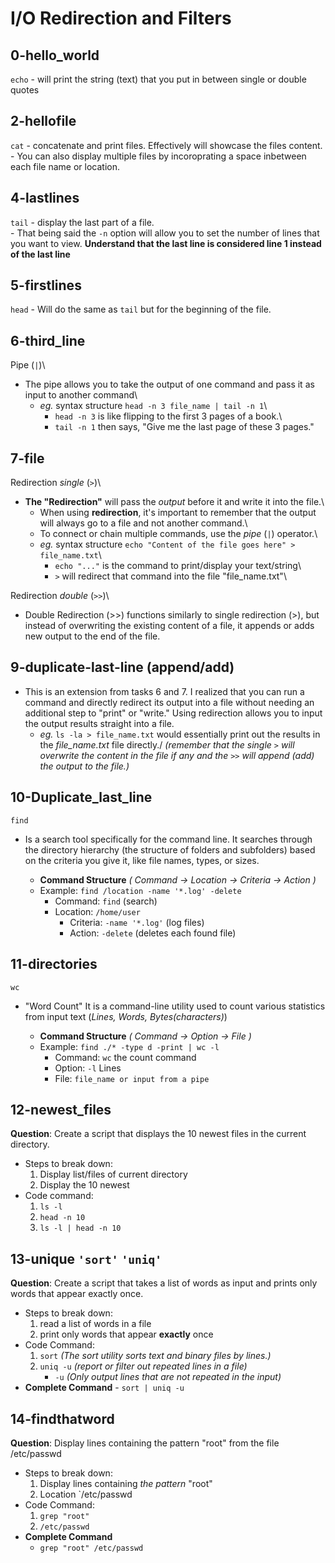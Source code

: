 # I/O Redirection and Filters

## 0-hello_world
`echo`	- will print the string (text) that you put in between single or double quotes

## 2-hellofile
`cat`	- concatenate and print files. Effectively will showcase the files content.\
	- You can also display multiple files by incoroprating a space inbetween each file name or location.

## 4-lastlines
`tail`	- display the last part of a file.\
	- That being said the `-n` option will allow you to set the number of lines that you want to view. **Understand that the last line is considered line 1 instead of the last line**

## 5-firstlines
`head`	- Will do the same as `tail` but for the beginning of the file.

## 6-third_line
Pipe (`|`)\
- The pipe allows you to take the output of one command and pass it as input to another command\
	- *eg.* syntax structure `head -n 3 file_name | tail -n 1`\
		- `head -n 3` is like flipping to the first 3 pages of a book.\
		- `tail -n 1` then says, "Give me the last page of these 3 pages."

## 7-file
Redirection *single* (`>`)\
- **The "Redirection"** will pass the *output* before it and write it into the file.\
	- When using **redirection**, it's important to remember that the output will always go to a file and not another command.\
	- To connect or chain multiple commands, use the *pipe* (`|`) operator.\
	- *eg.* syntax structure `echo "Content of the file goes here" > file_name.txt`\
		- `echo "..."` is the command to print/display your text/string\
		- `>` will redirect that command into the file "file_name.txt"\

Redirection *double* (`>>`)\
- Double Redirection (>>) functions similarly to single redirection (>), but instead of overwriting the existing content of a file, it appends or adds new output to the end of the file.


## 9-duplicate-last-line (append/add)
- This is an extension from tasks 6 and 7. I realized that you can run a command and directly redirect its output into a file without needing an additional step to "print" or "write." Using redirection allows you to input the output results straight into a file.
	- *eg.* `ls -la > file_name.txt` would essentially print out the results in the *file_name.txt* file directly./
	*(remember that the single `>` will overwrite the content in the file if any and the `>>` will append (add) the output to the file.)*

## 10-Duplicate_last_line
`find`
- Is a search tool specifically for the command line. It searches through the directory hierarchy (the structure of folders and subfolders) based on the criteria you give it, like file names, types, or sizes.

	-  **Command Structure** *( Command -> Location -> Criteria -> Action )*
	- Example: `find /location -name '*.log' -delete`
   		- Command: `find` (search)
   		- Location: `/home/user`
    		- Criteria: `-name '*.log'` (log files)
    		- Action: `-delete` (deletes each found file)

## 11-directories
`wc`
- "Word Count" It is a command-line utility used to count various statistics from input text (*Lines, Words, Bytes(characters)*)

	-  **Command Structure** *( Command -> Option -> File )*
	- Example: `find ./* -type d -print | wc -l`
		- Command: `wc` the count command
		- Option: `-l` Lines
		- File: `file_name or input from a pipe`

## 12-newest_files
**Question**: Create a script that displays the 10 newest files in the current directory.
- Steps to break down:
	1. Display list/files of current directory
	2. Display the 10 newest
- Code command:
	1. `ls -l` 
	2. `head -n 10`
	3. `ls -l | head -n 10`

## 13-unique `'sort'` `'uniq'`
**Question**: Create a script that takes a list of words as input and prints only words that appear exactly once.
- Steps to break down:
	1. read a list of words in a file
	2. print only words that appear **exactly** once
- Code Command:
	1. `sort` *(The sort utility sorts text and binary files by lines.)*
	2. `uniq -u` *(report or filter out repeated lines in a file)*
		- `-u` *(Only output lines that are not repeated in the input)*
- **Complete Command**
		- `sort | uniq -u`

## 14-findthatword
**Question**: Display lines containing the pattern "root" from the file /etc/passwd
- Steps to break down:
	1. Display lines containing *the pattern* "root"
	2. Location `/etc/passwd
- Code Command:
	1. `grep "root"`
	2. `/etc/passwd`
- **Complete Command**
	- `grep "root" /etc/passwd`

 
